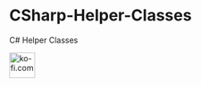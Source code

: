 # CSharp-Helper-Classes
C# Helper Classes

 
<a href='https://ko-fi.com/mathman' target='_blank'><img height='46' style='border:0px;height:46px;' src='https://az743702.vo.msecnd.net/cdn/kofi3.png?v=0' border='0' alt='ko-fi.com' /></a>  
